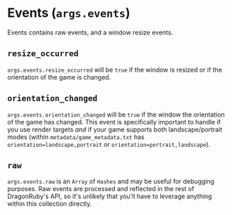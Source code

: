 # Events (`args.events`)

Events contains raw events, and a window resize events.

## `resize_occurred`

`args.events.resize_occurred` will be `true` if the window is resized or
if the orientation of the game is changed.

## `orientation_changed`

`args.events.orientation_changed` will be `true` if the window the orientation
of the game has changed. This event is specifically
important to handle if you use render targets _and_ if your game supports
both landscape/portrait modes (within `metadata/game_metadata.txt`
has `orientation=landscape,portrait` or `orientation=portrait,landscape`).

## `raw`

`args.events.raw` is an `Array` of `Hashes` and may be useful for
debugging purposes. Raw events are processed and reflected in the rest
of DragonRuby's API, so it's unlikely that you'll have to leverage
anything within this collection directly.
